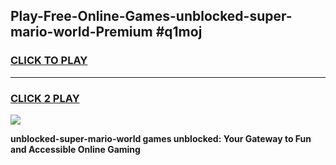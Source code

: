 
## Play-Free-Online-Games-unblocked-super-mario-world-Premium #q1moj
<h3>
<a href="https://premium.freeplayer.one?title=unblocked-super-mario-world&ref=8M">CLICK TO PLAY</a></h3>
<hr>

<h3>
<a href="https://premium.freeplayer.one?title=unblocked-super-mario-world&ref=8M">CLICK 2 PLAY</a>
  
</h3>

<a href="https://premium.freeplayer.one?title=unblocked-super-mario-world&ref=8M"><img src="https://clearcache.store/games.png"></a>


**unblocked-super-mario-world games unblocked: Your Gateway to Fun and Accessible Online Gaming**
